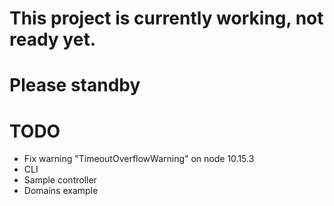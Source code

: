 # This project is currently working, not ready yet.

# Please standby

# TODO

- Fix warning "TimeoutOverflowWarning" on node 10.15.3
- CLI
- Sample controller
- Domains example
